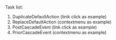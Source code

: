 Task list:

1. DuplicateDefaultAction (linik click as example)
2. ReplaceDefaultAction (contextmenu as example)
3. PostCascadeEvent (link click as example)
4. PriorCascadeEvent (contextmenu as example)

